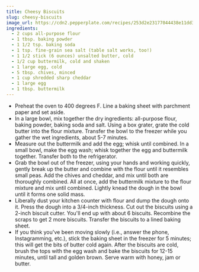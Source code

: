 ```yaml
---
title: Cheesy Biscuits
slug: cheesy-biscuits
image_url: https://cdn2.pepperplate.com/recipes/253d2e23177044438e11dd399427e81d.jpg
ingredients:
  - 2 cups all-purpose flour
  - 1 tbsp. baking powder
  - 1 1/2 tsp. baking soda
  - 1 tsp. fine-grain sea salt (table salt works, too!)
  - 1 1/2 stick (6 ounces) unsalted butter, cold
  - 1/2 cup buttermilk, cold and shaken
  - 1 large egg, cold
  - 5 tbsp. chives, minced
  - 1 cup shredded sharp cheddar
  - 1 large egg
  - 1 tbsp. buttermilk
---
```


* Preheat the oven to 400 degrees F. Line a baking sheet with parchment paper and set aside.
* In a large bowl, mix together the dry ingredients: all-purpose flour, baking powder, baking soda and salt. Using a box grater, grate the cold butter into the flour mixture. Transfer the bowl to the freezer while you gather the wet ingredients, about 5-7 minutes.
* Measure out the buttermilk and add the egg; whisk until combined. In a small bowl, make the egg wash; whisk together the egg and buttermilk together. Transfer both to the refrigerator.
* Grab the bowl out of the freezer, using your hands and working quickly, gently break up the butter and combine with the flour until it resembles small peas. Add the chives and cheddar, and mix until both are thoroughly combined. All at once, add the buttermilk mixture to the flour mixture and mix until combined. Lightly knead the dough in the bowl until it forms one solid mass.
* Liberally dust your kitchen counter with flour and dump the dough onto it. Press the dough into a 3/4-inch thickness. Cut out the biscuits using a 2-inch biscuit cutter. You'll end up with about 6 biscuits. Recombine the scraps to get 2 more biscuits. Transfer the biscuits to a lined baking sheet.
* If you think you've been moving slowly (i.e., answer the phone, Instagramming, etc.), stick the baking sheet in the freezer for 5 minutes; this will get the bits of butter cold again. After the biscuits are cold, brush the tops with the egg wash and bake the biscuits for 12-15 minutes, until tall and golden brown. Serve warm with honey, jam or butter.
